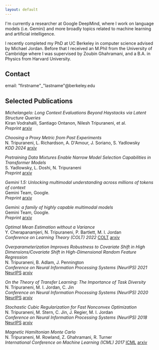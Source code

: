 ```yaml
---
layout: default
---
```


I'm currently a researcher at Google DeepMind, where I work on language models (i.e. Gemini) and more broadly topics related to machine learning and artificial intelligence.

I recently completed my PhD at UC Berkeley in computer science advised by Michael Jordan. Before that I received an M.Phil from the University of Cambridge where I was supervised by Zoubin Ghahramani, and a B.A. in Physics from Harvard University.


## Contact

email:  "firstname"_"lastname"@berkeley.edu

## Selected Publications

_Michelangelo: Long Context Evaluations Beyond Haystacks via Latent Structure Queries_\
Kiran Vodrahalli, Santiago Ontanon, Nilesh Tripuraneni, et al. \
_Preprint_ [arxiv](https://arxiv.org/abs/2409.12640)

_Choosing a Proxy Metric from Past Experiments_\
N. Tripuraneni, L. Richardson, A. D'Amour, J. Soriano, S. Yadlowsky\
_KDD 2024_ [arxiv](https://arxiv.org/abs/2309.07893)

_Pretraining Data Mixtures Enable Narrow Model Selection
Capabilities in Transformer Models_\
S. Yadlowsky, L. Doshi, N. Tripuraneni\
_Preprint_ [arxiv](https://arxiv.org/abs/2311.00871)

_Gemini 1.5: Unlocking multimodal understanding across millions of tokens of context_\
Gemini Team, Google.\
_Preprint_ [arxiv](https://arxiv.org/abs/2403.05530)

_Gemini: a family of highly capable multimodal models_\
Gemini Team, Google.\
_Preprint_ [arxiv](https://arxiv.org/abs/2312.11805)

_Optimal Mean Estimation without a Variance_\
Y. Cherapanamjeri, N. Tripuraneni, P. Bartlett, M. I. Jordan\
_Conference on Learning Theory (COLT) 2022_ [COLT](https://proceedings.mlr.press/v178/cherapanamjeri22a.html)  [arxiv](https://arxiv.org/abs/2011.12433)

_Overparameterization Improves Robustness to Covariate Shift in High Dimensions/Covariate Shift in High-Dimensional Random Feature Regression_\
N. Tripuraneni, B. Adlam, J. Pennington\
_Conference on Neural Information Processing Systems (NeurIPS) 2021_ [NeurIPS](https://proceedings.neurips.cc/paper/2021/hash/73fed7fd472e502d8908794430511f4d-Abstract.html) [arxiv](https://arxiv.org/abs/2111.08234)

_On the Theory of Transfer Learning: The Importance of Task Diversity_\
N. Tripuraneni, M. I. Jordan, C. Jin\
_Conference on Neural Information Processing Systems (NeurIPS) 2020_ [NeurIPS](https://proceedings.neurips.cc/paper/2020/hash/59587bffec1c7846f3e34230141556ae-Abstract.html)  [arxiv](https://arxiv.org/abs/2006.11650)

_Stochastic Cubic Regularization for Fast Nonconvex Optimization_\
N. Tripuraneni, M. Stern, C. Jin, J. Regier, M. I. Jordan\
_Conference on Neural Information Processing Systems (NeurIPS) 2018_ [NeurIPS](https://proceedings.neurips.cc/paper_files/paper/2018/file/db1915052d15f7815c8b88e879465a1e-Paper.pdf)  [arxiv](https://arxiv.org/abs/1711.02838)

_Magnetic Hamiltonian Monte Carlo_\
N. Tripuraneni, M. Rowland, Z. Ghahramani, R. Turner\
_International Conference on Machine Learning (ICML) 2017_ [ICML](https://proceedings.mlr.press/v70/tripuraneni17a.html) [arxiv](https://arxiv.org/abs/1607.02738)
